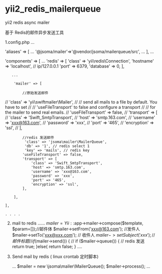 # yii2_redis_mailerqueue
yii2 redis async mailer

基于 Redis的邮件异步发送工具

1.config.php
...

'aliases' => [
		...
        '@jsoma/mailer'=>'@vendor/jsoma/mailerqueue/src',
        ...
    ],
 ...

  'components' => [
  		...
        'redis' => [
            'class' => 'yii\redis\Connection',
            'hostname' => 'localhost', // ip/127.0.0.1
            'port' => 6379,
            'database' => 0,
        ],

       ...

        'mailer' => [

            //原始发送邮件
//            'class' => 'yii\swiftmailer\Mailer',
//            // send all mails to a file by default. You have to set
//            // 'useFileTransport' to false and configure a transport
//            // for the mailer to send real emails.
//            'useFileTransport' => false,
//            'transport' => [
//                'class' => 'Swift_SmtpTransport',
//                'host' => 'smtp.163.com',
//                'username' => 'xxx@163.com',
//                'password' => 'xxx',
//                'port' => '465',
//                'encryption' => 'ssl',
//            ],

            //redis 发送邮件
             'class' => 'jsoma\mailer\MailerQueue',
             'db' => '1', // redis select 1
             'key' => 'mails', // redis key
            'useFileTransport' => false,
            'transport' => [
                'class' => 'Swift_SmtpTransport',
                'host' => 'smtp.163.com',
                'username' => 'xxx@163.com',
                'password' => 'xxx',
                'port' => '465',
                'encryption' => 'ssl',
            ],

        ], 

    ],

    . . . .



2.  mail to redis
	......
	$mailer = Yii::$app->mailer->compose($template, $param=[]);//邮件体
    $mailer->setFrom('xxx@163.com'); //发件人
    $mailer->setTo('xxx@xxx.com'); // 收件人
    $mailer->setSubject('xxx'); // 邮件标题
    //if ($mailer->send()) { // 
    if ($mailer->queue()) { // redis 发送
        return true;
    }else{
		return false;
	}
	....
3. Send mail by redis ( linux crontab 定时脚本)

	...
	$mailer = new \jsoma\mailer\MailerQueue();
    $mailer->process();
    ...

	


